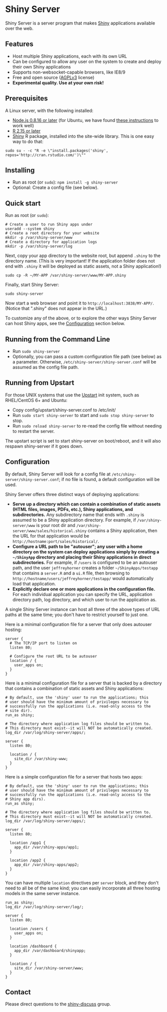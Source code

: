 # Shiny Server

Shiny Server is a server program that makes [Shiny](http://shiny.rstudio.org/) applications available over the web.

## Features

* Host multiple Shiny applications, each with its own URL
* Can be configured to allow any user on the system to create and deploy their own Shiny applications
* Supports non-websocket-capable browsers, like IE8/9
* Free and open source ([AGPLv3](http://www.gnu.org/licenses/agpl-3.0.html) license)
* **Experimental quality. Use at your own risk!**

## Prerequisites

A Linux server, with the following installed:

* [Node.js 0.8.16 or later](http://nodejs.org) (for Ubuntu, we have found [these instructions](https://github.com/joyent/node/wiki/Installing-Node.js-via-package-manager) to work well)
* [R 2.15 or later](http://www.r-project.org)
* [Shiny](https://github.com/rstudio/shiny) R package, installed into the site-wide library. This is one easy way to do that:<br/>
```
sudo su - -c "R -e \"install.packages('shiny', repos='http://cran.rstudio.com/')\""
```

## Installing

* Run as root (or `sudo`): `npm install -g shiny-server`
* Optional: Create a config file (see below).

## Quick start

Run as root (or `sudo`):

```
# Create a user to run Shiny apps under
useradd --system shiny
# Create a root directory for your website
mkdir -p /var/shiny-server/www
# Create a directory for application logs
mkdir -p /var/shiny-server/log
```

Next, copy your app directory to the website root, but append `.shiny` to the directory name. (This is very important! If the application folder does not end with `.shiny` it will be deployed as static assets, not a Shiny application!)
```
sudo cp -R ~/MY-APP /var/shiny-server/www/MY-APP.shiny
```

Finally, start Shiny Server:
```
sudo shiny-server
```

Now start a web browser and point it to `http://localhost:3838/MY-APP/`. (Notice that ".shiny" does not appear in the URL.)

To customize any of the above, or to explore the other ways Shiny Server can host Shiny apps, see the [Configuration](#configuration) section below.

## Running from the Command Line

* Run `sudo shiny-server`
* Optionally, you can pass a custom configuration file path (see below) as a parameter. Otherwise, `/etc/shiny-server/shiny-server.conf` will be assumed as the config file path.

## Running from Upstart

For those UNIX systems that use the [Upstart](http://upstart.ubuntu.com/) init system, such as RHEL/CentOS 6+ and Ubuntu:

* Copy config/upstart/shiny-server.conf to /etc/init/
* Run `sudo start shiny-server` to start and `sudo stop shiny-server` to stop.
* Run `sudo reload shiny-server` to re-read the config file without needing to restart the server.

The upstart script is set to start shiny-server on boot/reboot, and it will also
respawn shiny-server if it goes down.

## Configuration

By default, Shiny Server will look for a config file at `/etc/shiny-server/shiny-server.conf`; if no file is found, a default configuration will be used.

Shiny Server offers three distinct ways of deploying applications:

* **Serve up a directory which can contain a combination of static assets (HTML files, images, PDFs, etc.), Shiny applications, and subdirectories.** Any subdirectory name that ends with `.shiny` is assumed to be a Shiny application directory. For example, if `/var/shiny-server/www` is your root dir and `/var/shiny-server/www/sales/historical.shiny` contains a Shiny application, then the URL for that application would be `http://hostname:port/sales/historical/`.
* **Configure a URL path to be "autouser"; any user with a home directory on the system can deploy applications simply by creating a `~/ShinyApp` directory and placing their Shiny applications in direct subdirectories.** For example, if `/users` is configured to be an autouser path, and the user `jeffreyhorner` creates a folder `~/ShinyApps/testapp` that contains a `server.R` and a `ui.R` file, then browsing to `http://hostname/users/jeffreyhorner/testapp/` would automatically load that application.
* **Explicitly declare one or more applications in the configuration file.** For each individual application you can specify the URL, application directory path, log directory, and which user to run the application as.

A single Shiny Server instance can host all three of the above types of URL paths at the same time; you don't have to restrict yourself to just one.

Here is a minimal configuration file for a server that only does autouser hosting:

```
server {
  # The TCP/IP port to listen on
  listen 80;
  
  # Configure the root URL to be autouser
  location / {
    user_apps on;
  }
}
```

Here is a minimal configuration file for a server that is backed by a directory that contains a combination of static assets and Shiny applications:

```
# By default, use the 'shiny' user to run the applications; this
# user should have the minimum amount of privileges necessary to
# successfully run the applications (i.e. read-only access to the
# site dir).
run_as shiny;

# The directory where application log files should be written to.
# This directory must exist--it will NOT be automatically created.
log_dir /var/log/shiny-server/apps/;

server {
  listen 80;

  location / {
    site_dir /var/shiny-www;
  }
}
```

Here is a simple configuration file for a server that hosts two apps:

```
# By default, use the 'shiny' user to run the applications; this
# user should have the minimum amount of privileges necessary to
# successfully run the applications (i.e. read-only access to the
# Shiny app dirs).
run_as shiny;

# The directory where application log files should be written to.
# This directory must exist--it will NOT be automatically created.
log_dir /var/log/shiny-server/apps/;

server {
  listen 80;
  
  location /app1 {
    app_dir /var/shiny-apps/app1;
  }
  
  location /app2 {
    app_dir /var/shiny-apps/app2;
  }
}
```

You can have multiple `location` directives per `server` block, and they don't need to all be of the same kind; you can easily incorporate all three hosting models in the same server instance.

```
run_as shiny;
log_dir /var/log/shiny-server/log/;

server {
  listen 80;

  location /users {
    user_apps on;
  }

  location /dashboard {
    app_dir /var/dashboard/shinyapp;
  }

  location / {
    site_dir /var/shiny-server/www;
  }
}
```

<!--
```
server {
  listen 80;  # The TCP/IP port this server should listen on
  
  # Configure http://hostname/users
  location /users {
  	# Make this path autouser
  	user_apps on;
  	
  	# Uncomment the following line to require users to be a member
  	# of either the "shiny-users" or "power-users" groups
  	#
  	# members_of shiny-users power-users;
  }
  
  # Declare a Shiny application at http://hostname/app1
  location /app1 {
    # The path to the Shiny application directory
    app_dir /var/shiny-apps/app1;
    
    # The user the app should be run as. This user should have the
    # minimal amount of privileges necessary to successfully run
    # the application (i.e. read-only access to the Shiny app dir).
    run_as shiny;
    
    # The directory this application's logs should be written to.
    # You can have multiple applications configured with the same
    # log directory; the log filenames differ by application and
    # user.
    log_dir /var/log/shiny-apps/
  }
}
```
-->

## Contact

Please direct questions to the [shiny-discuss](https://groups.google.com/group/shiny-discuss) group.
